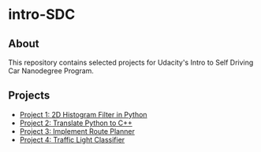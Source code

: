# intro-SDC

## About

This repository contains selected projects for Udacity's Intro to Self Driving Car Nanodegree Program.

## Projects

* [Project 1: 2D Histogram Filter in Python](P1-Histogram-Filters-Files)
* [Project 2: Translate Python to C++](P2-Translate-Python-Cpp)
* [Project 3: Implement Route Planner](P3-Implement-Route-Planner)
* [Project 4: Traffic Light Classifier](P4-Traffic-Light-Classifier)



